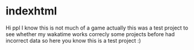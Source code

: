 # indexhtml
Hi ppl I know this is not much of a game actually this was a test project to see whether my wakatime works correcly some projects before had incorrect data so here you know this is a test project :)
